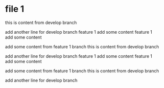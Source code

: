 # file 1

this is content from develop branch

add another line for develop branch
feature 1 add some content
feature 1 add some content

add some content from feature 1 branch
this is content from develop branch

add another line for develop branch
feature 1 add some content
feature 1 add some content

add some content from feature 1 branch
this is content from develop branch

add another line for develop branch
